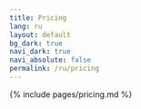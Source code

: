 ```yaml
---
title: Pricing
lang: ru
layout: default
bg_dark: true
navi_dark: true
navi_absolute: false
permalink: /ru/pricing
---
```


{% include pages/pricing.md %} 
